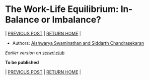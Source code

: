 # The Work-Life Equilibrium: In-Balance or Imbalance?

| [PREVIOUS POST](./part-4-gender-diversity-paradox.md) | [RETURN HOME](https://github.com/wiscsg/wis-csg-2018) |

- Authors: [Aishwarya Swaminathan and Siddarth Chandrasekaran](./authors_contributors.md)

*Earlier version on [sciwri.club](https://www.sciwri.club/wp-content/uploads/2019/04/CGS-WiS_Team5_20190422.pdf)*

**To be published**

| [PREVIOUS POST](./part-4-gender-diversity-paradox.md) | [RETURN HOME](https://github.com/wiscsg/wis-csg-2018) | 
